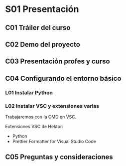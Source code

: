 # S01 Presentación

## C01 Tráiler del curso

## C02 Demo del proyecto

## C03 Presentación profes y curso

## C04 Configurando el entorno básico

### L01 Instalar Python

### L02 Instalar VSC y extensiones varias

Trabajaremos con la CMD en VSC.

Extensiones VSC de Hektor:

- Python
- Prettier Formatter for Visual Studio Code

## C05 Preguntas y consideraciones
